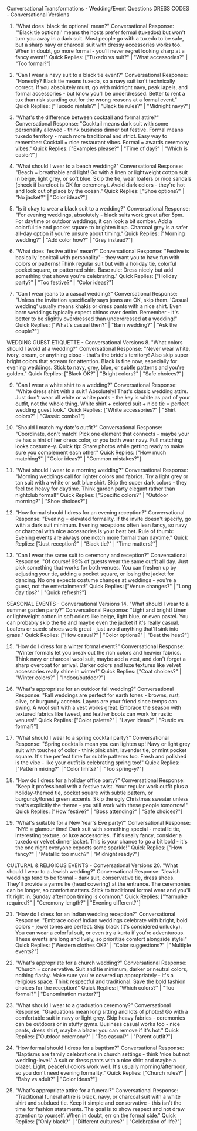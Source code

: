Conversational Transformations - Wedding/Event Questions
DRESS CODES - Conversational Versions
1. "What does 'black tie optional' mean?"
Conversational Response:
"'Black tie optional' means the hosts prefer formal (tuxedos) but won't turn you away in a dark suit. Most people go with a tuxedo to be safe, but a sharp navy or charcoal suit with dressy accessories works too.
When in doubt, go more formal - you'll never regret looking sharp at a fancy event!"
Quick Replies: ["Tuxedo vs suit?" | "What accessories?" | "Too formal?"]

2. "Can I wear a navy suit to a black tie event?"
Conversational Response:
"Honestly? Black tie means tuxedo, so a navy suit isn't technically correct. If you absolutely must, go with midnight navy, peak lapels, and formal accessories - but know you'll be underdressed.
Better to rent a tux than risk standing out for the wrong reasons at a formal event."
Quick Replies: ["Tuxedo rentals?" | "Black tie rules?" | "Midnight navy?"]

3. "What's the difference between cocktail and formal attire?"
Conversational Response:
"Cocktail means dark suit with some personality allowed - think business dinner but festive. Formal means tuxedo territory - much more traditional and strict.
Easy way to remember: Cocktail = nice restaurant vibes. Formal = awards ceremony vibes."
Quick Replies: ["Examples please?" | "Time of day?" | "Which is easier?"]

4. "What should I wear to a beach wedding?"
Conversational Response:
"Beach = breathable and light! Go with a linen or lightweight cotton suit in beige, light grey, or soft blue. Skip the tie, wear loafers or nice sandals (check if barefoot is OK for ceremony).
Avoid dark colors - they're hot and look out of place by the ocean."
Quick Replies: ["Shoe options?" | "No jacket?" | "Color ideas?"]

5. "Is it okay to wear a black suit to a wedding?"
Conversational Response:
"For evening weddings, absolutely - black suits work great after 5pm. For daytime or outdoor weddings, it can look a bit somber. Add a colorful tie and pocket square to brighten it up.
Charcoal grey is a safer all-day option if you're unsure about timing."
Quick Replies: ["Morning wedding?" | "Add color how?" | "Grey instead?"]

6. "What does 'festive attire' mean?"
Conversational Response:
"Festive is basically 'cocktail with personality' - they want you to have fun with colors or patterns! Think regular suit but with a holiday tie, colorful pocket square, or patterned shirt.
Base rule: Dress nicely but add something that shows you're celebrating."
Quick Replies: ["Holiday party?" | "Too festive?" | "Color ideas?"]

7. "Can I wear jeans to a casual wedding?"
Conversational Response:
"Unless the invitation specifically says jeans are OK, skip them. 'Casual wedding' usually means khakis or dress pants with a nice shirt. Even barn weddings typically expect chinos over denim.
Remember - it's better to be slightly overdressed than underdressed at a wedding!"
Quick Replies: ["What's casual then?" | "Barn wedding?" | "Ask the couple?"]

WEDDING GUEST ETIQUETTE - Conversational Versions
8. "What colors should I avoid at a wedding?"
Conversational Response:
"Never wear white, ivory, cream, or anything close - that's the bride's territory! Also skip super bright colors that scream for attention. Black is fine now, especially for evening weddings.
Stick to navy, grey, blue, or subtle patterns and you're golden."
Quick Replies: ["Black OK?" | "Bright colors?" | "Safe choices?"]

9. "Can I wear a white shirt to a wedding?"
Conversational Response:
"White dress shirt with a suit? Absolutely! That's classic wedding attire. Just don't wear all white or white pants - the key is white as part of your outfit, not the whole thing.
White shirt + colored suit + nice tie = perfect wedding guest look."
Quick Replies: ["White accessories?" | "Shirt colors?" | "Classic combo?"]

10. "Should I match my date's outfit?"
Conversational Response:
"Coordinate, don't match! Pick one element that connects - maybe your tie has a hint of her dress color, or you both wear navy. Full matching looks costume-y.
Quick tip: Share photos while getting ready to make sure you complement each other."
Quick Replies: ["How much matching?" | "Color ideas?" | "Common mistakes?"]

11. "What should I wear to a morning wedding?"
Conversational Response:
"Morning weddings call for lighter colors and fabrics. Try a light grey or tan suit with a white or soft blue shirt. Skip the super dark colors - they feel too heavy for daytime.
Think garden party elegant rather than nightclub formal!"
Quick Replies: ["Specific colors?" | "Outdoor morning?" | "Shoe choices?"]

12. "How formal should I dress for an evening reception?"
Conversational Response:
"Evening = elevated formality. If the invite doesn't specify, go with a dark suit minimum. Evening receptions often lean fancy, so navy or charcoal with nice accessories is your best bet.
Rule of thumb: Evening events are always one notch more formal than daytime."
Quick Replies: ["Just reception?" | "Black tie?" | "Time matters?"]

13. "Can I wear the same suit to ceremony and reception?"
Conversational Response:
"Of course! 99% of guests wear the same outfit all day. Just pick something that works for both venues. You can freshen up by adjusting your tie, adding a pocket square, or losing the jacket for dancing.
No one expects costume changes at weddings - you're a guest, not the entertainment!"
Quick Replies: ["Venue changes?" | "Long day tips?" | "Quick refresh?"]

SEASONAL EVENTS - Conversational Versions
14. "What should I wear to a summer garden party?"
Conversational Response:
"Light and bright! Linen or lightweight cotton in soft colors like beige, light blue, or even pastel. You can probably skip the tie and maybe even the jacket if it's really casual.
Loafers or suede shoes work great - just avoid anything that'll sink into grass."
Quick Replies: ["How casual?" | "Color options?" | "Beat the heat?"]

15. "How do I dress for a winter formal event?"
Conversational Response:
"Winter formals let you break out the rich colors and heavier fabrics. Think navy or charcoal wool suit, maybe add a vest, and don't forget a sharp overcoat for arrival.
Darker colors and luxe textures like velvet accessories really shine in winter!"
Quick Replies: ["Coat choices?" | "Winter colors?" | "Indoor/outdoor?"]

16. "What's appropriate for an outdoor fall wedding?"
Conversational Response:
"Fall weddings are perfect for earth tones - browns, rust, olive, or burgundy accents. Layers are your friend since temps can swing. A wool suit with a vest works great.
Embrace the season with textured fabrics like tweed, and leather boots can work for rustic venues!"
Quick Replies: ["Color palette?" | "Layer ideas?" | "Rustic vs formal?"]

17. "What should I wear to a spring cocktail party?"
Conversational Response:
"Spring cocktails mean you can lighten up! Navy or light grey suit with touches of color - think pink shirt, lavender tie, or mint pocket square. It's the perfect time for subtle patterns too.
Fresh and polished is the vibe - like your outfit is celebrating spring too!"
Quick Replies: ["Pattern mixing?" | "Color limits?" | "Too spring-y?"]

18. "How do I dress for a holiday office party?"
Conversational Response:
"Keep it professional with a festive twist. Your regular work outfit plus a holiday-themed tie, pocket square with subtle pattern, or burgundy/forest green accents.
Skip the ugly Christmas sweater unless that's explicitly the theme - you still work with these people tomorrow!"
Quick Replies: ["How festive?" | "Boss attending?" | "Safe choices?"]

19. "What's suitable for a New Year's Eve party?"
Conversational Response:
"NYE = glamour time! Dark suit with something special - metallic tie, interesting texture, or luxe accessories. If it's really fancy, consider a tuxedo or velvet dinner jacket.
This is your chance to go a bit bold - it's the one night everyone expects some sparkle!"
Quick Replies: ["How fancy?" | "Metallic too much?" | "Midnight ready?"]

CULTURAL & RELIGIOUS EVENTS - Conversational Versions
20. "What should I wear to a Jewish wedding?"
Conversational Response:
"Jewish weddings tend to be formal - dark suit, conservative tie, dress shoes. They'll provide a yarmulke (head covering) at the entrance. The ceremonies can be longer, so comfort matters.
Stick to traditional formal wear and you'll fit right in. Sunday afternoon timing is common."
Quick Replies: ["Yarmulke required?" | "Ceremony length?" | "Evening different?"]

21. "How do I dress for an Indian wedding reception?"
Conversational Response:
"Embrace color! Indian weddings celebrate with bright, bold colors - jewel tones are perfect. Skip black (it's considered unlucky). You can wear a colorful suit, or even try a kurta if you're adventurous.
These events are long and lively, so prioritize comfort alongside style!"
Quick Replies: ["Western clothes OK?" | "Color suggestions?" | "Multiple events?"]

22. "What's appropriate for a church wedding?"
Conversational Response:
"Church = conservative. Suit and tie minimum, darker or neutral colors, nothing flashy. Make sure you're covered up appropriately - it's a religious space.
Think respectful and traditional. Save the bold fashion choices for the reception!"
Quick Replies: ["Which colors?" | "Too formal?" | "Denomination matter?"]

23. "What should I wear to a graduation ceremony?"
Conversational Response:
"Graduations mean long sitting and lots of photos! Go with a comfortable suit in navy or light grey. Skip heavy fabrics - ceremonies can be outdoors or in stuffy gyms.
Business casual works too - nice pants, dress shirt, maybe a blazer you can remove if it's hot."
Quick Replies: ["Outdoor ceremony?" | "Too casual?" | "Parent outfit?"]

24. "How formal should I dress for a baptism?"
Conversational Response:
"Baptisms are family celebrations in church settings - think 'nice but not wedding-level.' A suit or dress pants with a nice shirt and maybe a blazer. Light, peaceful colors work well.
It's usually morning/afternoon, so you don't need evening formality."
Quick Replies: ["Church rules?" | "Baby vs adult?" | "Color ideas?"]

25. "What's appropriate attire for a funeral?"
Conversational Response:
"Traditional funeral attire is black, navy, or charcoal suit with a white shirt and subdued tie. Keep it simple and conservative - this isn't the time for fashion statements.
The goal is to show respect and not draw attention to yourself. When in doubt, err on the formal side."
Quick Replies: ["Only black?" | "Different cultures?" | "Celebration of life?"]
